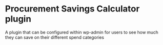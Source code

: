 # Procurement Savings Calculator plugin

A plugin that can be configured within wp-admin for users to see how much they can save on their different spend categories

